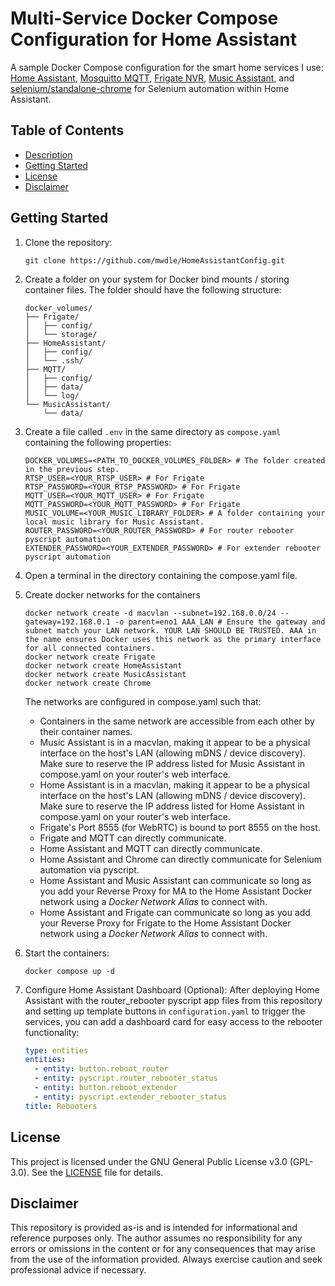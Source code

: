 # Multi-Service Docker Compose Configuration for Home Assistant

A sample Docker Compose configuration for the smart home services I use: [Home Assistant](https://www.home-assistant.io/), [Mosquitto MQTT](https://mosquitto.org/), [Frigate NVR](https://frigate.video/), [Music Assistant](https://music-assistant.io/), and [selenium/standalone-chrome](https://hub.docker.com/r/selenium/standalone-chrome) for Selenium automation within Home Assistant.

## Table of Contents

- [Description](#multi-service-docker-compose-configuration-for-home-assistant)
- [Getting Started](#getting-started)
- [License](#license)
- [Disclaimer](#disclaimer)

## Getting Started

1. Clone the repository:

   ```shell
   git clone https://github.com/mwdle/HomeAssistantConfig.git
   ```

2. Create a folder on your system for Docker bind mounts / storing container files. The folder should have the following structure:

   ```shell
   docker_volumes/
   ├── Frigate/
   │   ├── config/
   │   └── storage/
   ├── HomeAssistant/
   │   ├── config/
   │   └── .ssh/
   ├── MQTT/
   │   ├── config/
   │   ├── data/
   │   └── log/
   └── MusicAssistant/
       └── data/
   ```

3. Create a file called `.env` in the same directory as `compose.yaml` containing the following properties:

   ```properties
   DOCKER_VOLUMES=<PATH_TO_DOCKER_VOLUMES_FOLDER> # The folder created in the previous step.
   RTSP_USER=<YOUR_RTSP_USER> # For Frigate
   RTSP_PASSWORD=<YOUR_RTSP_PASSWORD> # For Frigate
   MQTT_USER=<YOUR_MQTT_USER> # For Frigate
   MQTT_PASSWORD=<YOUR_MQTT_PASSWORD> # For Frigate
   MUSIC_VOLUME=<YOUR_MUSIC_LIBRARY_FOLDER> # A folder containing your local music library for Music Assistant.
   ROUTER_PASSWORD=<YOUR_ROUTER_PASSWORD> # For router rebooter pyscript automation
   EXTENDER_PASSWORD=<YOUR_EXTENDER_PASSWORD> # For extender rebooter pyscript automation
   ```

4. Open a terminal in the directory containing the compose.yaml file.
5. Create docker networks for the containers

   ```shell
   docker network create -d macvlan --subnet=192.168.0.0/24 --gateway=192.168.0.1 -o parent=eno1 AAA_LAN # Ensure the gateway and subnet match your LAN network. YOUR LAN SHOULD BE TRUSTED. AAA in the name ensures Docker uses this network as the primary interface for all connected containers.
   docker network create Frigate
   docker network create HomeAssistant
   docker network create MusicAssistant
   docker network create Chrome
   ```

   The networks are configured in compose.yaml such that:

   - Containers in the same network are accessible from each other by their container names.
   - Music Assistant is in a macvlan, making it appear to be a physical interface on the host's LAN (allowing mDNS / device discovery). Make sure to reserve the IP address listed for Music Assistant in compose.yaml on your router's web interface.
   - Home Assistant is in a macvlan, making it appear to be a physical interface on the host's LAN (allowing mDNS / device discovery). Make sure to reserve the IP address listed for Home Assistant in compose.yaml on your router's web interface.
   - Frigate's Port 8555 (for WebRTC) is bound to port 8555 on the host.
   - Frigate and MQTT can directly communicate.
   - Home Assistant and MQTT can directly communicate.
   - Home Assistant and Chrome can directly communicate for Selenium automation via pyscript.
   - Home Assistant and Music Assistant can communicate so long as you add your Reverse Proxy for MA to the Home Assistant Docker network using a _Docker Network Alias_ to connect with.
   - Home Assistant and Frigate can communicate so long as you add your Reverse Proxy for Frigate to the Home Assistant Docker network using a _Docker Network Alias_ to connect with.

6. Start the containers:

   ```shell
   docker compose up -d
   ```

7. Configure Home Assistant Dashboard (Optional): After deploying Home Assistant with the router_rebooter pyscript app files from this repository and setting up template buttons in `configuration.yaml` to trigger the services, you can add a dashboard card for easy access to the rebooter functionality:

   ```yaml
   type: entities
   entities:
     - entity: button.reboot_router
     - entity: pyscript.router_rebooter_status
     - entity: button.reboot_extender
     - entity: pyscript.extender_rebooter_status
   title: Rebooters
   ```

## License

This project is licensed under the GNU General Public License v3.0 (GPL-3.0). See the [LICENSE](LICENSE.txt) file for details.

## Disclaimer

This repository is provided as-is and is intended for informational and reference purposes only. The author assumes no responsibility for any errors or omissions in the content or for any consequences that may arise from the use of the information provided. Always exercise caution and seek professional advice if necessary.
